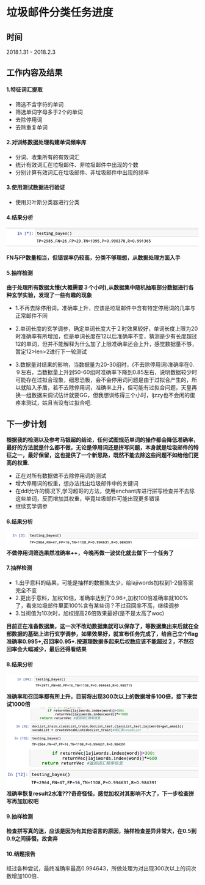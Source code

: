 垃圾邮件分类任务进度
===

## 时间

2018.1.31 - 2018.2.3 

## 工作内容及结果

#### 1.特征词汇提取

+ 筛选不含字符的单词
+ 筛选单词字母多于2个的单词
+ 去除停用词
+ 去除重复单词

#### 2.对训练数据处理构建单词频率库

+ 分词、收集所有的有效词汇
+ 统计有效词汇在垃圾邮件、非垃圾邮件中出现的个数
+ 分别计算有效词汇在垃圾邮件、非垃圾邮件中出现的频率

#### 3.使用测试数据进行验证

+ 使用贝叶斯分类器进行分类


#### 4.结果分析

![result1](https://raw.githubusercontent.com/liuyi12138/Dian_training/master/email_bayes/email_bayes_result1.png)


**FN与FP数量相当，但错误率仍较高，分类不够理想，从数据处理方面入手**

#### 5.抽样检测
**由于处理所有数据太慢(大概需要３个小时),从数据集中随机抽取部分数据进行各种玄学实验，发现了一些有趣的现象**
* 1.不再去除停用词，准确率上升，应该是垃圾邮件中含有特定停用词的几率与正常邮件不同

* 2.单词长度的玄学调参，确定单词长度大于２时效果较好，单词长度上限为20时准确率有所增加，但是单词长度在12以后准确率不变，猜测是少有长度超过12的单词，但并不能解释为什么加了上限准确率还会上升，感觉数据量不够，暂定12>len>2进行下一轮测试

* 3.数据量对结果的影响，当数据量为20-30组时，(不去除停用词)准确率在0.９左右，当数据量上升到50-60组时准确率下降到0.85左右，说明数据较少时可能存在过拟合现象，细思恐极，会不会停用词问题是由于过拟合产生的，所以就陷入矛盾，若不去除停用词，准确率上升，但可能有过拟合问题，天皇再换一组数据来调试估计就要GG，但我想训练得三个小时，ljzzy也不会闲的蛋疼来测试，姑且当没有过拟合吧.


## 下一步计划
**根据我的检测以及参考马银超的结论，任何试图规范单词的操作都会降低准确率，最好的方法就是什么都不做，无论是停用词还是拼写问题，本身就是垃圾邮件的特征之一，最好保留，这也提供了一个新思路，既然不能去除这些问题不如给他们更高的权重.**

+ 正在对所有数据做不去除停用词的测试
+ 增大停用词的权重，想办法找出垃圾邮件中的关键词
+ 在ddl允许的情况下,学习超哥的方法，使用enchant库进行拼写检查并不去除这些单词，反而增加其权重，毕竟垃圾邮件可能出现更多错误
+ 继续玄学调参

#### 6.结果分析
![result2](https://raw.githubusercontent.com/liuyi12138/Dian_training/master/email_bayes/email_bayes_result2.png)
**不做停用词筛选果然准确率++，今晚再做一波优化就去做下一个任务了**

#### 7.抽样检测
* 1.出乎意料的结果，可能是抽样的数据集太少，给lajiwords加权到1-2倍答案完全不变
* 2.更出乎意料，加权10倍，准确率达到了0.96+,加权100倍准确率就100%了，看来垃圾邮件里面100%含有某些词？不过召回率不高，继续调参
* 3.当阀值为10次时，加权提高26倍效果最好(是不是太高了woc)

**目前正在准备数据集，这一次不改动数据集就可以保存了，等数据集出来后就在全部数据的基础上进行玄学调参，如果效果好，就宣布任务完成了，给自己立个flag 准确率0.995+,召回率0.95+.按道理数据多起来后权数应该不能超过２，不然召回率会大幅减少，最后还得看结果**

#### 8.结果分析
![result3](https://raw.githubusercontent.com/liuyi12138/Dian_training/master/email_bayes/email_bayes_result3.png)
**准确率和召回率都有所上升，目前将出现300次以上的数据增多100倍，接下来尝试1000倍**
![result4](https://raw.githubusercontent.com/liuyi12138/Dian_training/master/email_bayes/email_bayes_result4.png)
![result5](https://raw.githubusercontent.com/liuyi12138/Dian_training/master/email_bayes/email_bayes_result5.png)
**准确率恢复result2水准???奇奇怪怪，感觉加权对其影响不大了，下一步检查拼写再加加权吧**

#### 9.抽样检测
**检查拼写真的迷，应该是因为有其他语言的原因，抽样检查差异非常大，在0.5到0.9之间徘徊，故舍弃**

#### 10.结题报告
经过各种尝试，最终准确率最高0.994643，所做处理为对出现300次以上的词次数增加100倍．

